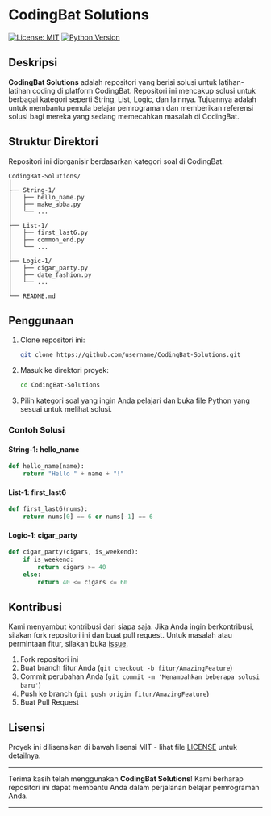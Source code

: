 # CodingBat Solutions

[![License: MIT](https://img.shields.io/badge/License-MIT-blue.svg)](https://opensource.org/licenses/MIT)
[![Python Version](https://img.shields.io/badge/python-3.8%2B-blue.svg)](https://www.python.org/downloads/)

## Deskripsi

**CodingBat Solutions** adalah repositori yang berisi solusi untuk latihan-latihan coding di platform CodingBat. Repositori ini mencakup solusi untuk berbagai kategori seperti String, List, Logic, dan lainnya. Tujuannya adalah untuk membantu pemula belajar pemrograman dan memberikan referensi solusi bagi mereka yang sedang memecahkan masalah di CodingBat.

## Struktur Direktori

Repositori ini diorganisir berdasarkan kategori soal di CodingBat:

```
CodingBat-Solutions/
│
├── String-1/
│   ├── hello_name.py
│   ├── make_abba.py
│   └── ...
│
├── List-1/
│   ├── first_last6.py
│   ├── common_end.py
│   └── ...
│
├── Logic-1/
│   ├── cigar_party.py
│   ├── date_fashion.py
│   └── ...
│
└── README.md
```

## Penggunaan

1. Clone repositori ini:

    ```bash
    git clone https://github.com/username/CodingBat-Solutions.git
    ```

2. Masuk ke direktori proyek:

    ```bash
    cd CodingBat-Solutions
    ```

3. Pilih kategori soal yang ingin Anda pelajari dan buka file Python yang sesuai untuk melihat solusi.

### Contoh Solusi

#### String-1: hello_name

```python
def hello_name(name):
    return "Hello " + name + "!"
```

#### List-1: first_last6

```python
def first_last6(nums):
    return nums[0] == 6 or nums[-1] == 6
```

#### Logic-1: cigar_party

```python
def cigar_party(cigars, is_weekend):
    if is_weekend:
        return cigars >= 40
    else:
        return 40 <= cigars <= 60
```

## Kontribusi

Kami menyambut kontribusi dari siapa saja. Jika Anda ingin berkontribusi, silakan fork repositori ini dan buat pull request. Untuk masalah atau permintaan fitur, silakan buka [issue](https://github.com/username/CodingBat-Solutions/issues).

1. Fork repositori ini
2. Buat branch fitur Anda (`git checkout -b fitur/AmazingFeature`)
3. Commit perubahan Anda (`git commit -m 'Menambahkan beberapa solusi baru'`)
4. Push ke branch (`git push origin fitur/AmazingFeature`)
5. Buat Pull Request

## Lisensi

Proyek ini dilisensikan di bawah lisensi MIT - lihat file [LICENSE](LICENSE) untuk detailnya.


---

Terima kasih telah menggunakan **CodingBat Solutions**! Kami berharap repositori ini dapat membantu Anda dalam perjalanan belajar pemrograman Anda.

---
